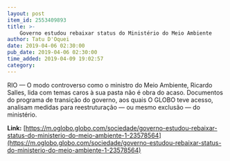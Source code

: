 ```yaml
---
layout: post
item_id: 2553409893
title: >-
    Governo estudou rebaixar status do Ministério do Meio Ambiente
author: Tatu D'Oquei
date: 2019-04-06 02:30:00
pub_date: 2019-04-06 02:30:00
time_added: 2019-04-09 19:02:57
category: 
---
```


RIO — O modo controverso como o ministro do Meio Ambiente, Ricardo Salles, lida com temas caros à sua pasta não é obra do acaso. Documentos do programa de transição do governo, aos quais O GLOBO teve acesso, analisam medidas para reestruturação — ou mesmo exclusão — do ministério.

**Link:** [https://m.oglobo.globo.com/sociedade/governo-estudou-rebaixar-status-do-ministerio-do-meio-ambiente-1-23578564](https://m.oglobo.globo.com/sociedade/governo-estudou-rebaixar-status-do-ministerio-do-meio-ambiente-1-23578564)


